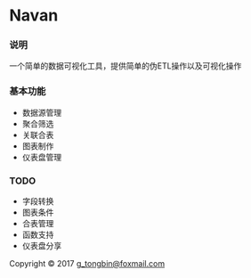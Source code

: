 #  Navan

### 说明
一个简单的数据可视化工具，提供简单的伪ETL操作以及可视化操作

### 基本功能

* 数据源管理
* 聚合筛选
* 关联合表
* 图表制作
* 仪表盘管理

### TODO

* 字段转换
* 图表条件
* 合表管理
* 函数支持
* 仪表盘分享

Copyright © 2017 [g_tongbin@foxmail.com](mailto:g_tongbin@foxmail.com)